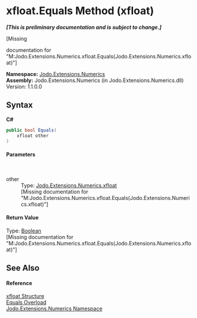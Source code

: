 # xfloat.Equals Method (xfloat)
 _**\[This is preliminary documentation and is subject to change.\]**_

\[Missing <summary> documentation for "M:Jodo.Extensions.Numerics.xfloat.Equals(Jodo.Extensions.Numerics.xfloat)"\]

**Namespace:**&nbsp;<a href="N_Jodo_Extensions_Numerics">Jodo.Extensions.Numerics</a><br />**Assembly:**&nbsp;Jodo.Extensions.Numerics (in Jodo.Extensions.Numerics.dll) Version: 1.1.0.0

## Syntax

**C#**<br />
``` C#
public bool Equals(
	xfloat other
)
```


#### Parameters
&nbsp;<dl><dt>other</dt><dd>Type: <a href="T_Jodo_Extensions_Numerics_xfloat">Jodo.Extensions.Numerics.xfloat</a><br />\[Missing <param name="other"/> documentation for "M:Jodo.Extensions.Numerics.xfloat.Equals(Jodo.Extensions.Numerics.xfloat)"\]</dd></dl>

#### Return Value
Type: <a href="https://docs.microsoft.com/dotnet/api/system.boolean" target="_blank" rel="noopener noreferrer">Boolean</a><br />\[Missing <returns> documentation for "M:Jodo.Extensions.Numerics.xfloat.Equals(Jodo.Extensions.Numerics.xfloat)"\]

## See Also


#### Reference
<a href="T_Jodo_Extensions_Numerics_xfloat">xfloat Structure</a><br /><a href="Overload_Jodo_Extensions_Numerics_xfloat_Equals">Equals Overload</a><br /><a href="N_Jodo_Extensions_Numerics">Jodo.Extensions.Numerics Namespace</a><br />